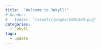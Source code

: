 ```yaml
---
title:  "Welcome to Jekyll!"
# header:
#   teaser: "/assets/images/500x300.png"
categories: 
  - Jekyll
tags:
  - update
---
```



